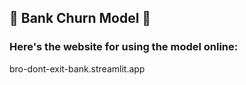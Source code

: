 ## 🏦 Bank Churn Model 🏦
### Here's the website for using the model online:
bro-dont-exit-bank.streamlit.app
